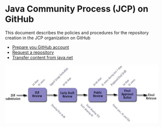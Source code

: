 # Java Community Process (JCP) on GitHub

This document describes the policies and procedures for the repository creation in the JCP organization on GitHub

* [Prepare you GitHub account](docs/GitHub_Account.md)
* [Request a repository](Request_Repo.md)
* [Transfer content from java.net](docs/Transfer_from_java.net.md)

![Java Community Process](./img/JSR-lifecycle.jpg)
